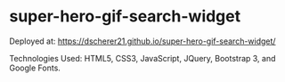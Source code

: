 # super-hero-gif-search-widget

Deployed at: https://dscherer21.github.io/super-hero-gif-search-widget/

Technologies Used: HTML5, CSS3, JavaScript, JQuery, Bootstrap 3, and Google Fonts.
